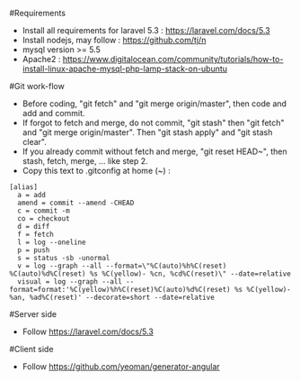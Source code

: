 #Requirements

- Install all requirements for laravel 5.3 : https://laravel.com/docs/5.3
- Install nodejs, may follow : https://github.com/tj/n
- mysql version >= 5.5
- Apache2 : https://www.digitalocean.com/community/tutorials/how-to-install-linux-apache-mysql-php-lamp-stack-on-ubuntu

#Git work-flow

- Before coding, "git fetch" and "git merge origin/master", then code and add and commit.
- If forgot to fetch and merge, do not commit, "git stash" then "git fetch" and "git merge origin/master". Then "git stash apply" and "git stash clear".
- If you already commit without fetch and merge, "git reset HEAD~", then stash, fetch, merge, ... like step 2.
- Copy this text to .gitconfig at home (~) : 

```
[alias]
  a = add
  amend = commit --amend -CHEAD
  c = commit -m
  co = checkout
  d = diff
  f = fetch
  l = log --oneline
  p = push
  s = status -sb -unormal
  v = log --graph --all --format=\"%C(auto)%h%C(reset) %C(auto)%d%C(reset) %s %C(yellow)- %cn, %cd%C(reset)\" --date=relative
  visual = log --graph --all --format=format:'%C(yellow)%h%C(reset)%C(auto)%d%C(reset) %s %C(yellow)- %an, %ad%C(reset)' --decorate=short --date=relative
```

#Server side

- Follow https://laravel.com/docs/5.3

#Client side

- Follow https://github.com/yeoman/generator-angular
